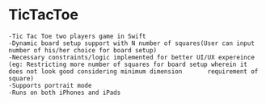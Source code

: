 # TicTacToe
    -Tic Tac Toe two players game in Swift
    -Dynamic board setup support with N number of squares(User can input number of his/her choice for board setup)
    -Necessary constraints/logic implemented for better UI/UX expereince
    (eg: Restricting more number of squares for board setup wherein it does not look good considering minimum dimension       requirement of square)
    -Supports portrait mode
    -Runs on both iPhones and iPads
